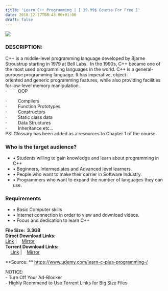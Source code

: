 ```yaml
---
title: 'Learn C++ Programming | [ 39.99$ Course For Free ]'
date: 2018-12-17T08:43:00+01:00
draft: false
---
```


  

[![](https://2.bp.blogspot.com/-heHlbJjx2dM/XBdRvPmKF0I/AAAAAAAAAy4/-norCJPMChQhA_MbBQ6tAy88xqObqU8bgCEwYBhgL/s640/Learn-C-Programming-1.jpg)](https://2.bp.blogspot.com/-heHlbJjx2dM/XBdRvPmKF0I/AAAAAAAAAy4/-norCJPMChQhA_MbBQ6tAy88xqObqU8bgCEwYBhgL/s1600/Learn-C-Programming-1.jpg)

### DESCRIPTION:

C++ is a middle-level programming language developed by Bjarne Stroustrup starting in 1979 at Bell Labs.  In the 1990s, C++ became one of the most used programming languages in the world. C++ is a general-purpose programming language. It has imperative, object-oriented and generic programming features, while also providing facilities for low-level memory manipulation.  
·         OOP  

·         Compilers  
·         Function Prototypes  
·         Constructors  
·         Static class data  
·         Data Structures  
·         Inheritance etc…  
PS: Glossary has been added as a resources to Chapter 1 of the course.  
  

### Who is the target audience?

*   • Students willing to gain knowledge and learn about programming in C++
*   • Beginners, Intermediates and Advanced level learners.
*   • People who want to make their carrier in Software Industry.
*   • Programmers who want to expand the number of languages they can use.

### Requirements

  

*   • Basic Computer skills
*   • Internet connection in order to view and download videos.
*   • Focus and dedication to learn C++

**File Size:  3.3GB**  
**Direct Download Links:**  
 [Link](https://oko.sh/LearnClink1) |    [Mirror](https://oko.sh/LearnClink2)  
**Torrent Download Links:**  
    [Link](https://oko.sh/LearnCtorrent1) |    [Mirror](https://oko.sh/LearnCtorrent2)  

  
**Source: ** https://www.udemy.com/learn-c-plus-programming-/  
  
NOTICE:   
\- Turn Off Your Ad-Blocker   
\- Highly Rcommend to Use Torrent Links for Big Size Files
